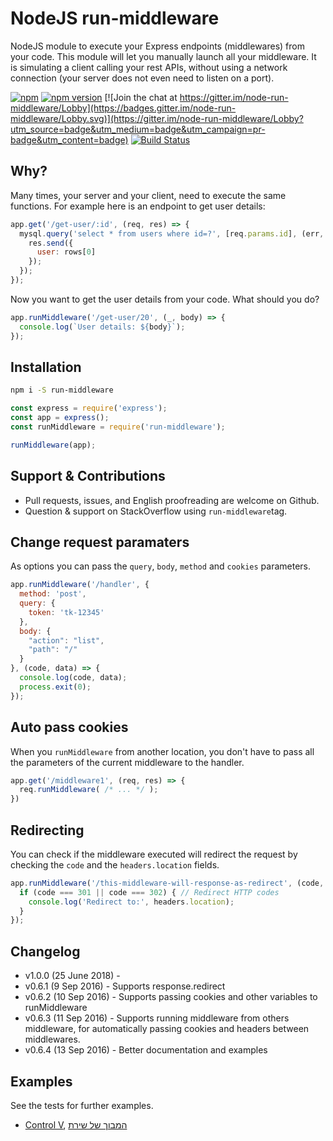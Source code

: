 # NodeJS run-middleware

NodeJS module to execute your Express endpoints (middlewares) from your code. This module will let you manually launch all your middleware. It is simulating a client calling your rest APIs, without using a network connection (your server does not even need to listen on a port).

[![npm](https://img.shields.io/npm/dt/run-middleware.svg?maxAge=2592000)](https://www.npmjs.com/package/run-middleware)
[![npm version](https://badge.fury.io/js/run-middleware.svg)](https://badge.fury.io/js/run-middleware)
[![Join the chat at https://gitter.im/node-run-middleware/Lobby](https://badges.gitter.im/node-run-middleware/Lobby.svg)](https://gitter.im/node-run-middleware/Lobby?utm_source=badge&utm_medium=badge&utm_campaign=pr-badge&utm_content=badge)
[![Build Status](https://travis-ci.org/Aminadav/node-run-middleware.svg?branch=master)](https://travis-ci.org/Aminadav/node-run-middleware)

## Why?

Many times, your server and your client, need to execute the same functions. For example here is an endpoint to get user details:

```js
app.get('/get-user/:id', (req, res) => {
  mysql.query('select * from users where id=?', [req.params.id], (err, rows) => {
    res.send({
      user: rows[0]
    });
  });
});
```

Now you want to get the user details from your code. What should you do?

```js
app.runMiddleware('/get-user/20', (_, body) => {
  console.log(`User details: ${body}`);
});
```

## Installation

```sh
npm i -S run-middleware
```

```js
const express = require('express');
const app = express();
const runMiddleware = require('run-middleware');

runMiddleware(app);
```

## Support & Contributions

* Pull requests, issues, and English proofreading are welcome on Github.
* Question & support on StackOverflow using `run-middleware`tag.

## Change request paramaters

As options you can pass the `query`, `body`, `method` and `cookies` parameters.

```js
app.runMiddleware('/handler', {
  method: 'post',
  query: {
    token: 'tk-12345'
  },
  body: {
    "action": "list",
    "path": "/"
  }
}, (code, data) => {
  console.log(code, data);
  process.exit(0);
});
```

## Auto pass cookies

When you `runMiddleware` from another location, you don't have to pass all the parameters of the current middleware to the handler.

```js
app.get('/middleware1', (req, res) => {
  req.runMiddleware( /* ... */ );
})
```

## Redirecting

You can check if the middleware executed will redirect the request by checking the `code` and the `headers.location` fields.

```js
app.runMiddleware('/this-middleware-will-response-as-redirect', (code, body, headers) => {
  if (code === 301 || code === 302) { // Redirect HTTP codes
    console.log('Redirect to:', headers.location);
  }
});
```

## Changelog

* v1.0.0 (25 June 2018) -
* v0.6.1 (9 Sep 2016) - Supports response.redirect
* v0.6.2 (10 Sep 2016) - Supports passing cookies and other variables to runMiddleware
* v0.6.3 (11 Sep 2016) - Supports running middleware from others middleware, for automatically passing cookies and headers between middlewares.
* v0.6.4 (13 Sep 2016) - Better documentation and examples

## Examples

See the tests for further examples.

- [Control V](https://ctrl.vi), [המבוך של שירת](https://maze.boti.bot)
